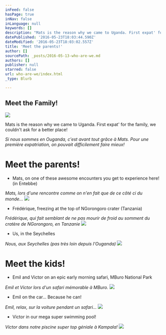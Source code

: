 ```yaml
---
inFeed: false
hasPage: true
inNav: false
inLanguage: null
keywords: []
description: "Mats is the reason why we came to Uganda. First expat' for the family, we couldn't ask for a better place!"
datePublished: '2016-05-23T18:03:44.590Z'
dateModified: '2016-05-23T18:03:02.557Z'
title: 'Meet the parents!'
author: []
sourcePath: _posts/2016-05-13-who-are-we.md
authors: []
publisher: null
starred: false
url: who-are-we/index.html
_type: Blurb

---
```

## Meet the Family!
![](https://the-grid-user-content.s3-us-west-2.amazonaws.com/f7869b5d-d8eb-4846-9c6c-83c7deb0b218.jpg)

Mats is the reason why we came to Uganda. First expat' for the family, we couldn't ask for a better place!

_Si nous sommes en Ouganda, c'est avant tout grâce à Mats. Pour une première expatriation, on pouvait difficilement faire mieux!_

# Meet the parents!

* Mats, on one of these awesome encounters you get to experience here! (in Entebbe)

_Mats, lors d'une rencontre comme on n'en fait que de ce côté ci du monde..._
![](https://the-grid-user-content.s3-us-west-2.amazonaws.com/0bc853bc-d008-4fe4-bf13-d38ca7100013.jpg)

* Frédérique, freezing at the top of NGorongoro crater (Tanzania)

_Frédérique, qui fait semblant de ne pas mourir de froid au somment du cratère de NGorongoro, en Tanzanie_
![](https://the-grid-user-content.s3-us-west-2.amazonaws.com/ae7d4a22-e096-4648-8798-88250f5711f3.jpg)

* Us, in the Seychelles

_Nous, aux Seychelles (pas très loin depuis l'Ouganda)_
![](https://the-grid-user-content.s3-us-west-2.amazonaws.com/f9bbda36-d889-4e95-ae7f-c215ca361aa2.jpg)

# 

# Meet the kids!

* Emil and Victor on an epic early morning safari, MBuro National Park

_Emil et Victor lors d'un safari mémorable à MBuro._
![](https://the-grid-user-content.s3-us-west-2.amazonaws.com/3518d925-1cbf-47a4-a40b-fb36738544e4.jpg)

* Emil on the car... Because he can!

_Emil, relax, sur la voiture pendant un safari..._
![](https://the-grid-user-content.s3-us-west-2.amazonaws.com/05f57956-4401-4c17-95e8-c1a88af22b3e.jpg)

* Victor in our mega super swimming pool!

_Victor dans notre piscine super top géniale à Kampala!_
![](https://the-grid-user-content.s3-us-west-2.amazonaws.com/b3fbcaed-43a0-4461-bcd3-d311df7e56be.jpg)